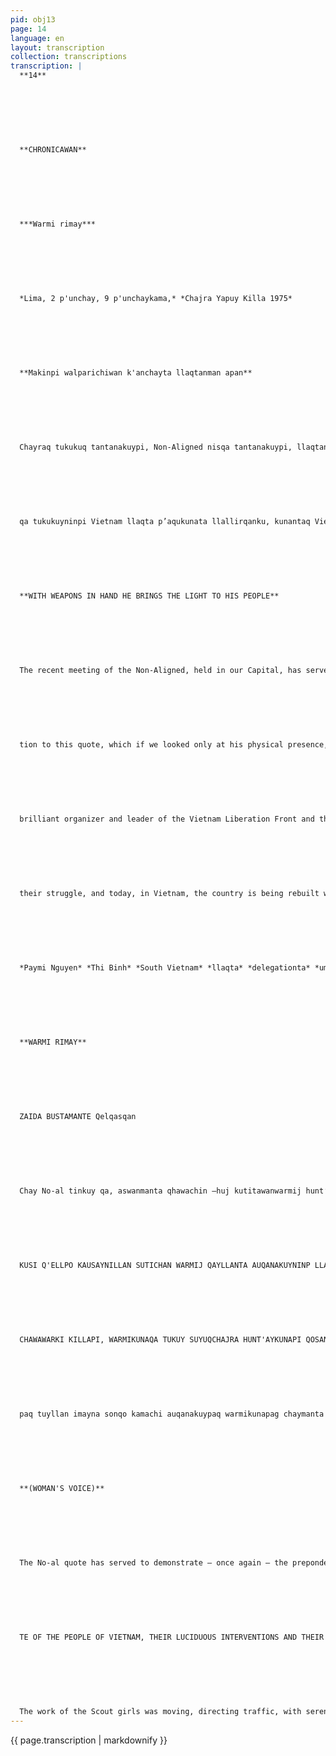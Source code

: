 ```yaml
---
pid: obj13
page: 14
language: en
layout: transcription
collection: transcriptions
transcription: |
  **14**
  
  
  
  
  
  
  
  **CHRONICAWAN**
  
  
  
  
  
  
  
  ***Warmi rimay***
  
  
  
  
  
  
  
  *Lima, 2 p'unchay, 9 p'unchaykama,* *Chajra Yapuy Killa 1975*
  
  
  
  
  
  
  
  **Makinpi walparichiwan k'anchayta llaqtanman apan**
  
  
  
  
  
  
  
  Chayraq tukukuq tantanakuypi, Non-Aligned nisqa tantanakuypi, llaqtanchispi ruwakusqan qhawachiwanchis, ch’ulla warmillata paymi umallin delegation nisqata chay tantanakuypi. Manacha qhawasunmanchu hawallanta rikuspaqa, kurkunqa huch'uychallan manan imatapas ninchu. Ichapascha, ñawillanmi huch'uy qhasusqa ñawinchan sumaq qhawanapaq, tullullan taqsallan, manan paypi rikusunmanchu llaqtapa unanchay apaqtaqa. Ichaqa, paymi, mana stainakuq Nguyen Thin Binh, South Vietnamese Provisional Revolutionary Government Minister Kamacheq. Paymi ruwakun llaqtaq awqanakuyninpi, mana man chakuq Vietam llaqtaq awqanakuyninpi, paymi runata umalleg ch’uya yuyaywan paymi mana pantayta aparan Vietnam Liberation Front nisqanta, chay warmikunaq huñunakuy liberacionpaq nisqata. Manan imapas qhepan apaqchu, awqanakuymanmi riq llaqtan rayku, wayqen rayku, maman rayku, taytankuna rayku, churinkuna rayku, lliw panakantan chay ñak'aq yanki, sillusapa suwakuna wañuchirqanku, supaybomba nisqawan, tawa watan phiña wasipi mana imamanta wesq'aranku, nunanpin thasnuyta munaranku mana llaqtanman munananpaq, mana llaqtanta wayllukunanpaq. Pay hina waranqa, waranqwarmikuna kawsayninkuta qoranku, awqanakuypi, phiñach’uteq yankikunawan, icha
  
  
  
  
  
  
  
  qa tukukuyninpi Vietnam llaqta p’aqukunata llallirqanku, kunantaq Vietnam waq manta hatarichishan llaqtanta, churinkunaq llank’aynin wan, qhari warmi, mana warmikayninpi, qharikayninpi wakisqa, ch’ullalla kankuman chaynaraq llaqtanku rayku llank’ayushanku.
  
  
  
  
  
  
  
  **WITH WEAPONS IN HAND HE BRINGS THE LIGHT TO HIS PEOPLE**
  
  
  
  
  
  
  
  The recent meeting of the Non-Aligned, held in our Capital, has served to show us a woman, the only one who headed a delegate
  
  
  
  
  
  
  
  tion to this quote, which if we looked only at his physical presence, would tell us little or nothing. Perhaps only her slanted eyes would catch our attention, otherwise, thin, short, they do not make us imagine the prototypes of the heroine. But it is she, the brave Nguyen ThBinh, Chancellor of the Provisional Revolutionary Government of South Vietnam. A forty-year-old woman in the heat of the liberation struggles of the heroic Vietnamese people, she has been characterized as a
  
  
  
  
  
  
  
  brilliant organizer and leader of the Vietnam Liberation Front and the Women's Liberation Union. Nothing made her retreat in the fight for the liberation of her homeland, not the loss of her family—her parents, siblings, and children perished in the criminal Yankee bombings—nor four years in prison that vainly tried to extinguish her fiery love for her country. Just like her, thousands of women sacrificed their lives in the fight against the Yankee aggressor, but finally the Vietnamese people triumphed in
  
  
  
  
  
  
  
  their struggle, and today, in Vietnam, the country is being rebuilt with the determined and decisive contribution of all its children, men and women, without distinction of sex, because the struggle has made them equal.
  
  
  
  
  
  
  
  *Paymi Nguyen* *Thi Binh* *South Vietnam* *llaqta* *delegationta* *umallin.* *(This is Nguyen* *Thi Binh,* *heads* *delegation* *from Vietnam* *South Vietnam.*
  
  
  
  
  
  
  
  **WARMI RIMAY**
  
  
  
  
  
  
  
  ZAIDA BUSTAMANTE Qelqasqan
  
  
  
  
  
  
  
  Chay No-al tinkuy qa, aswanmanta qhawachin —huj kutitawanwarmij hunt’ayninta, allirkuraqchakuyninta Kinsa Teqsi llajtakuna rampyninpi. N GUYEN TH BINHPA QAYLLANMI VIETNAM SUYUMANTA ARARIWAN, CHAY Q'EQEN KUTIPANAYNINKUNA CHAYMANTA
  
  
  
  
  
  
  
  KUSI Q'ELLPO KAUSAYNILLAN SUTICHAN WARMIJ QAYLLANTA AUQANAKUYNINP LLAJTAKUNAQ ANKAYLLINMANTA. Kanraqmi masichakuyninchispi, qoyakuna ch’uya utaq qhapaq mitmakunaman hunt’ayta iñinku raq. Paykunapaqqa kan raqmi pantay pukara mitmay ñit'iymanta.
  
  
  
  
  
  
  
  CHAWAWARKI KILLAPI, WARMIKUNAQA TUKUY SUYUQCHAJRA HUNT'AYKUNAPI QOSANKUWAN KUSKA CHASQA, CHAJRATAN YAPUNKU TARPUY QALLARINANKUPAQ Llakinapaqmi karan Scout warmachakunaq llank’aynin, ñan puriyta kamachispa, qasillamanta chaymanta yachay kayninPERU SUYUQ KAMAYNINKUNA WARMITA AMACHAKUSPA LIMA QELQAPI CHURASQA KASQA. CONAMUPPA HUJKAQ LLALLINMI KASQA HAWA LLAJTAKUNAWAN CHURANA KUYNINPI. Kantaqmi khuyanakuy
  
  
  
  
  
  
  
  paq tuyllan imayna sonqo kamachi auqanakuypaq warmikunapag chaymanta qhari, kunapaqwan. ASWAN SAYWAN Q'EQEN CHAYMANTA REVOLUSION PERUA NA, RAYKU. MANAN SAYANMANCHU NITAL SUYUNCHISPA ANKAY LLINPAS.
  
  
  
  
  
  
  
  **(WOMAN'S VOICE)**
  
  
  
  
  
  
  
  The No-al quote has served to demonstrate – once again – the preponderant role of women in leading the peoples of the Third World. THE SOLE PRESENCE OF NGUYEN THI BINH, REPRESENTS
  
  
  
  
  
  
  
  TE OF THE PEOPLE OF VIETNAM, THEIR LUCIDUOUS INTERVENTIONS AND THEIR GLORIOUS CAREER RATIFY THE PRESENCE OF WOMEN IN THE STRUGGLES FOR THE LIBERATION OF THEIR PEOPLES. There are still ladies in our midst who believe they belong to superior or pure races. For them, the absurd social pyramid of the ColoMES DE Agosto still exists, IN ALL THE FIELDS OF AGRICULTURAL PERU THE WOMEN, TOGETHER WITH THEIR HUSBANDS, PREPARE THE LAND TO PROCEED WITH THE SOWING.
  
  
  
  
  
  
  
  The work of the Scout girls was moving, directing traffic, with serenity and poise. THE PERUVIAN PROPOSAL ON WOMEN WAS INCLUDED IN THE LIMA DOCUMENT. ANOTHER TRIUMPH FOR CO NAMUP AT THE INTERNATIONAL LEVEL The hour of love exists as the obligation of combat for men and women. MORE FIRM AND UNITED FOR THE CAUSE OF THE PERUVIAN REVOLUTION. THE RIVER IS NOT STOPPED OR THE CAUSE OF THE PEOPLE IS STATIZED.
---
```


{{ page.transcription | markdownify }}
